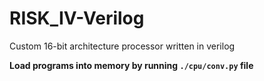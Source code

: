 # RISK_IV-Verilog
Custom 16-bit architecture processor written in verilog

**Load programs into memory by running ```./cpu/conv.py``` file**
